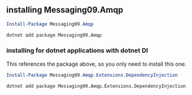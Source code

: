 ﻿## installing Messaging09.Amqp

```powershell
Install-Package Messaging09.Amqp
```

```bash
dotnet add package Messaging09.Amqp
```

### installing for dotnet applications with dotnet DI

This references the package above, so you only need to install this one.

```powershell
Install-Package Messaging09.Amqp.Extensions.DependencyInjection
```

```bash
dotnet add package Messaging09.Amqp.Extensions.DependencyInjection
```
